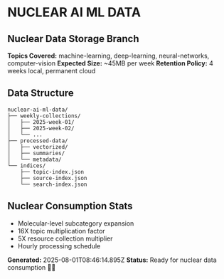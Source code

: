 # NUCLEAR AI ML DATA

## Nuclear Data Storage Branch

**Topics Covered:** machine-learning, deep-learning, neural-networks, computer-vision
**Expected Size:** ~45MB per week
**Retention Policy:** 4 weeks local, permanent cloud

## Data Structure
```
nuclear-ai-ml-data/
├── weekly-collections/
│   ├── 2025-week-01/
│   ├── 2025-week-02/
│   └── ...
├── processed-data/
│   ├── vectorized/
│   ├── summaries/
│   └── metadata/
└── indices/
    ├── topic-index.json
    ├── source-index.json
    └── search-index.json
```

## Nuclear Consumption Stats
- Molecular-level subcategory expansion
- 16X topic multiplication factor
- 5X resource collection multiplier
- Hourly processing schedule

**Generated:** 2025-08-01T08:46:14.895Z
**Status:** Ready for nuclear data consumption 🍰💥
